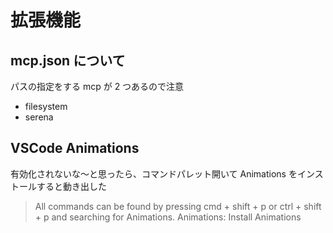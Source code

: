 # 拡張機能

## mcp.json について

パスの指定をする mcp が 2 つあるので注意

- filesystem
- serena

## VSCode Animations

有効化されないな〜と思ったら、コマンドパレット開いて Animations をインストールすると動き出した

> All commands can be found by pressing cmd + shift + p or ctrl + shift + p and searching for Animations.
> Animations: Install Animations
